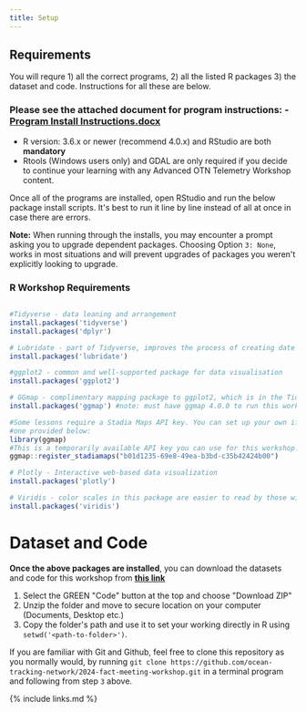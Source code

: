 ```yaml
---
title: Setup
---
```


## Requirements

You will requre 1) all the correct programs, 2) all the listed R packages 3) the dataset and code. Instructions for all these are below.


### Please see the attached document for program instructions: - [Program Install Instructions.docx](/Resources/install_instructions.docx)
-  R version: 3.6.x or newer (recommend 4.0.x) and RStudio are both **mandatory**
-  Rtools (Windows users only) and GDAL are only required if you decide to continue your learning with any Advanced OTN Telemetry Workshop content.

Once all of the programs are installed, open RStudio and run the below package install scripts. It's best to run it line by line instead of all at once in case there are errors.

<b>Note:</b> When running through the installs, you may encounter a prompt asking you to upgrade dependent packages. Choosing Option `3: None`, works in most situations and will prevent upgrades of packages you weren't explicitly looking to upgrade.

### R Workshop Requirements

```r

#Tidyverse - data leaning and arrangement
install.packages('tidyverse')
install.packages('dplyr')

# Lubridate - part of Tidyverse, improves the process of creating date objects
install.packages('lubridate')

#ggplot2 - common and well-supported package for data visualisation
install.packages('ggplot2')

# GGmap - complimentary mapping package to ggplot2, which is in the Tidyverse
install.packages('ggmap') #note: must have ggmap 4.0.0 to run this workshop, please update if needed

#Some lessons require a Stadia Maps API key. You can set up your own if you want, or use the
#one provided below:
library(ggmap)
#This is a temporarily available API key you can use for this workshop. You SHOULD NOT rely on this key being available after the workshop.
ggmap::register_stadiamaps("b01d1235-69e8-49ea-b3bd-c35b42424b00")

# Plotly - Interactive web-based data visualization
install.packages('plotly')

# Viridis - color scales in this package are easier to read by those with colorblindness, and print well in grey scale.
install.packages('viridis')  

```

# Dataset and Code

<b>Once the above packages are installed</b>, you can download the datasets and code for this workshop from <b>[this link](https://github.com/ocean-tracking-network/2024-fact-meeting-workshop/)</b>

1. Select the GREEN "Code" button at the top and choose "Download ZIP"
2. Unzip the folder and move to secure location on your computer (Documents, Desktop etc.)
3. Copy the folder's path and use it to set your working directly in R using `setwd('<path-to-folder>')`.

If you are familiar with Git and Github, feel free to clone this repository as you normally would, by running `git clone https://github.com/ocean-tracking-network/2024-fact-meeting-workshop.git` in a terminal program and following from step `3` above.






{% include links.md %}
